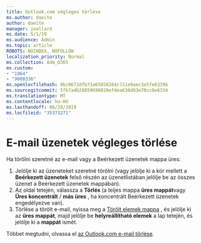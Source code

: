 ```yaml
---
title: Outlook.com végleges törlése
ms.author: daeite
author: daeite
manager: joallard
ms.date: 5/1/19
ms.audience: Admin
ms.topic: article
ROBOTS: NOINDEX, NOFOLLOW
localization_priority: Normal
ms.collection: Adm_O365
ms.custom:
- "1964"
- "9000336"
ms.openlocfilehash: 0bc0672dfb71a65858264c721e9aec3e5fe6339b
ms.sourcegitcommit: 5fb7a4b28859690020efdea630d03e70cc0e6334
ms.translationtype: MT
ms.contentlocale: hu-HU
ms.lasthandoff: 06/28/2019
ms.locfileid: "35373271"
---
```

# <a name="permanently-delete-email"></a>E-mail üzenetek végleges törlése

Ha törölni szeretné az e-mail vagy a Beérkezett üzenetek mappa üres:

1. Jelölje ki az üzeneteket szeretné törölni (vagy jelölje ki a kör mellett a **Beérkezett üzenetek** felső részén az üzenetlistában jelölje be az összes üzenet a Beérkezett üzenetek mappában).
1. Az oldal tetején, válassza a **Törlés** (a teljes mappa **üres mappát**vagy **Üres koncentrált** / **más üres** , ha koncentrált Beérkezett üzenetek engedélyezve van).
1. Törlése a törölt e-mail, nyissa meg a [Törölt elemek mappa](https://outlook.live.com/mail/deleteditems) , és jelölje ki az **üres mappát**, majd jelölje be **helyreállítható elemek** a lap tetején, és jelölje ki a **mappát** ismét.

Többet megtudni, olvassa el [az Outlook.com e-mail törlése](https://support.office.com/article/a9b63739-5392-412a-8e9a-d4b02708dee4).